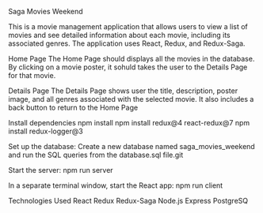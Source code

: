 Saga Movies Weekend


This is a movie management application that allows users to view a list of movies and see detailed information about each movie, including its associated genres. The application uses React, Redux, and Redux-Saga.

Home Page
The Home Page should displays all the movies in the database. By clicking on a movie poster, it sohuld takes the user to the Details Page for that movie.


Details Page
The Details Page shows user the title, description, poster image, and all genres associated with the selected movie. It also includes a back button to return to the Home Page

Install dependencies
npm install
npm install redux@4 react-redux@7
npm install redux-logger@3


Set up the database:
Create a new database named saga_movies_weekend and run the SQL queries from the database.sql file.git 


Start the server:
npm run server

In a separate terminal window, start the React app:
npm run client

Technologies Used
React
Redux
Redux-Saga
Node.js
Express
PostgreSQ

